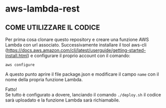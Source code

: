 # aws-lambda-rest
## COME UTILIZZARE IL CODICE
Per prima cosa clonare questo repository e  creare una funzione AWS Lambda con url associato.
Successivamente installare il tool aws-cli (https://docs.aws.amazon.com/cli/latest/userguide/getting-started-install.html) e configurare il proprio account con il comando:  
```shell
aws configure
```
A questo punto aprire il file package.json e modificare il campo `name` con il nome della propria funzione Lambda.  

Fatto!  
Se tutto è configurato a dovere, lanciando il comando `./deploy.sh` il codice sarà uploadato e la funzione Lambda sarà richiamabile.